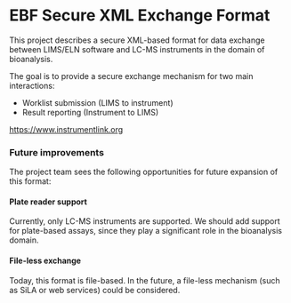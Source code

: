# EBF Secure XML Exchange Format
This project describes a secure XML-based format
for data exchange between LIMS/ELN software and LC-MS
instruments in the domain of bioanalysis.

The goal is to provide a secure exchange mechanism for two main interactions:
* Worklist submission (LIMS to instrument)
* Result reporting (Instrument to LIMS)

https://www.instrumentlink.org

### Future improvements
The project team sees the following opportunities for future
expansion of this format:

#### Plate reader support
Currently, only LC-MS instruments are supported. We should
add support for plate-based assays, since they play a significant
role in the bioanalysis domain.

#### File-less exchange
Today, this format is file-based. In the future, a file-less
mechanism (such as SiLA or web services) could be considered.

